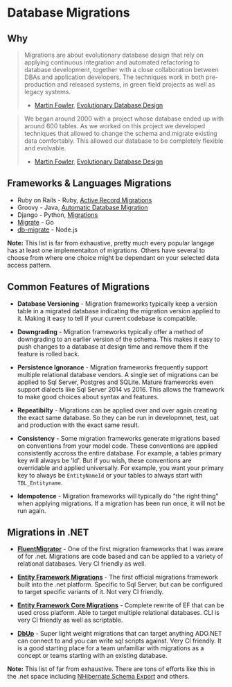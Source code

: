 # Database Migrations

## Why

> Migrations are about evolutionary database design that rely on applying continuous
> integration and automated refactoring to database development, together with a  close collaboration between DBAs and application developers. The techniques work in both pre-production and released systems, in green field projects as well as legacy systems.
>
> - [Martin Fowler](https://martinfowler.com/), [Evolutionary Database Design](https://martinfowler.com/articles/evodb.html)

> We began around 2000 with a project whose database ended up with around 600 tables. As we worked on this project we developed techniques that allowed to change the schema and migrate existing data comfortably. This allowed our database to be completely flexible and evolvable.
>
> - [Martin Fowler](https://martinfowler.com/), [Evolutionary Database Design](https://martinfowler.com/articles/evodb.html)

## Frameworks & Languages Migrations

* Ruby on Rails - Ruby, [Active Record Migrations](http://edgeguides.rubyonrails.org/active_record_migrations.html)
* Groovy - Java, [Automatic Database Migration](http://docs.grails.org/latest/guide/conf.html#automaticDatabaseMigration)
* Django - Python, [Migrations](https://docs.djangoproject.com/en/1.10/topics/migrations/)
* [Migrate](https://github.com/mattes/migrate) - Go
* [db-migrate](https://github.com/db-migrate/node-db-migrate) - Node.js

**Note:** This list is far from exhaustive, pretty much every popular langage has at least one implementaiton of migrations. Others have several to choose from where one choice might be dependant on your selected data access pattern.

## Common Features of Migrations

* **Database Versioning** - Migration frameworks typically keep a version table in a migrated database indicating the migration version applied to it. Making it easy to tell if your current codebase is compatible.

* **Downgrading** - Migration frameworks typically offer a method of downgrading to an earlier version of the schema. This makes it easy to push changes to a database at design time and remove them if the feature is rolled back.

* **Persistence Ignorance** - Migration frameworks frequently support multiple relational database vendors. A single set of migrations can be applied to Sql Server, Postgres and SQLite. Mature frameworks even support dialects like Sql Server 2014 vs 2016. This allows the framework to make good choices about syntax and features.

* **Repeatibilty** - Migrations can be applied over and over again creating the exact same database. So they can be run in developmnet, test, uat and production with the exact same result.

* **Consistency** - Some migration frameworks generate migrations based on conventions from your model code. These conventions are applied consistently accross the entire database. For example, a tables primary key will always be 'Id'. But if you wish, these conventions are overridable and applied universally. For example, you want your primary key to always be `EntityNameId` or your tables to always start with `TBL_Entityname`.

* **Idempotence** - Migration frameworks will typically do "the right thing" when applying migrations. If a migration has been run once, it will not be run again.

## Migrations in .NET

* **[FluentMigrator](src/Migrations.FluentMigrator/readme.md)** - One of the first migration frameworks that I was aware of for .net. Migrations are code based and can be applied to a variety of relational databases. Very CI friendly as well.

* **[Entity Framework Migrations](src/Migrations.EF/readme.md)** - The first official migrations framework built into the .net platform. Specific to Sql Server, but can be configured to target specific variants of it. Not very CI friendly.

* **[Entity Framework Core Migrations](src/Migrations.EF.Core/readme.md)** - Complete rewrite of EF that can be used cross platform. Able to target multiple relational databases. CLI is very CI friendly as well as scriptable.

* **[DbUp](src/Migrations.DbUp/readme.md)** - Super light weight migrations that can target anything ADO.NET can connect to and you can write sql scripts against. Very CI friendly. It is a good starting place for a team unfamiliar with migrations as a concept or teams starting with an existing database.

**Note:** This list of far from exhaustive. There are tons of efforts like this in the .net space including [NHibernate Schema Export](http://stackoverflow.com/a/602822/303) and others.

